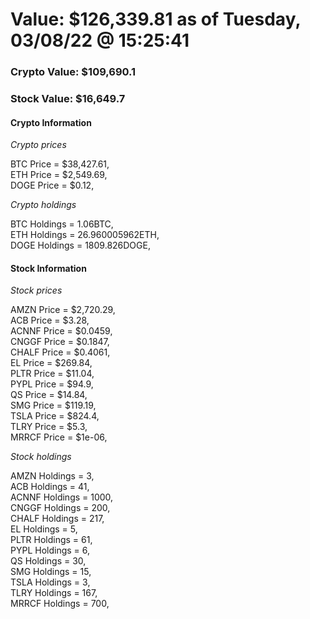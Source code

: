 # Value: $126,339.81 as of Tuesday, 03/08/22 @ 15:25:41 

### Crypto Value: $109,690.1

### Stock Value: $16,649.7

#### Crypto Information 
*Crypto prices* 

BTC Price = $38,427.61,  
ETH Price = $2,549.69,  
DOGE Price = $0.12,  


*Crypto holdings* 

BTC Holdings = 1.06BTC,  
ETH Holdings = 26.960005962ETH,  
DOGE Holdings = 1809.826DOGE,  


#### Stock Information 

*Stock prices* 

AMZN Price = $2,720.29,  
ACB Price = $3.28,  
ACNNF Price = $0.0459,  
CNGGF Price = $0.1847,  
CHALF Price = $0.4061,  
EL Price = $269.84,  
PLTR Price = $11.04,  
PYPL Price = $94.9,  
QS Price = $14.84,  
SMG Price = $119.19,  
TSLA Price = $824.4,  
TLRY Price = $5.3,  
MRRCF Price = $1e-06,  


*Stock holdings* 

AMZN Holdings = 3,  
ACB Holdings = 41,  
ACNNF Holdings = 1000,  
CNGGF Holdings = 200,  
CHALF Holdings = 217,  
EL Holdings = 5,  
PLTR Holdings = 61,  
PYPL Holdings = 6,  
QS Holdings = 30,  
SMG Holdings = 15,  
TSLA Holdings = 3,  
TLRY Holdings = 167,  
MRRCF Holdings = 700,  


